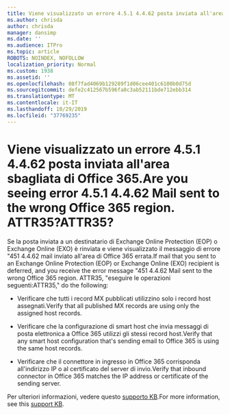 ```yaml
---
title: Viene visualizzato un errore 4.5.1 4.4.62 posta inviata all'area sbagliata di Office 365. ATTR35?
ms.author: chrisda
author: chrisda
manager: dansimp
ms.date: ''
ms.audience: ITPro
ms.topic: article
ROBOTS: NOINDEX, NOFOLLOW
localization_priority: Normal
ms.custom: 1938
ms.assetid: ''
ms.openlocfilehash: 08f7fad4069b129289f1d06cee401c6100b0d75d
ms.sourcegitcommit: defe2c412567b596fa8c3ab52111bde712ebb314
ms.translationtype: MT
ms.contentlocale: it-IT
ms.lasthandoff: 10/29/2019
ms.locfileid: "37769235"
---
```

# <a name="are-you-seeing-error-451-4462-mail-sent-to-the-wrong-office-365-region-attr35"></a><span data-ttu-id="0c191-103">Viene visualizzato un errore 4.5.1 4.4.62 posta inviata all'area sbagliata di Office 365.</span><span class="sxs-lookup"><span data-stu-id="0c191-103">Are you seeing error 4.5.1 4.4.62 Mail sent to the wrong Office 365 region.</span></span> <span data-ttu-id="0c191-104">ATTR35?</span><span class="sxs-lookup"><span data-stu-id="0c191-104">ATTR35?</span></span>

<span data-ttu-id="0c191-105">Se la posta inviata a un destinatario di Exchange Online Protection (EOP) o Exchange Online (EXO) è rinviata e viene visualizzato il messaggio di errore "451 4.4.62 mail inviato all'area di Office 365 errata.</span><span class="sxs-lookup"><span data-stu-id="0c191-105">If mail that you sent to an Exchange Online Protection (EOP) or Exchange Online (EXO) recipient is deferred, and you receive the error message "451 4.4.62 Mail sent to the wrong Office 365 region.</span></span> <span data-ttu-id="0c191-106">ATTR35, "eseguire le operazioni seguenti:</span><span class="sxs-lookup"><span data-stu-id="0c191-106">ATTR35," do the following:</span></span>

- <span data-ttu-id="0c191-107">Verificare che tutti i record MX pubblicati utilizzino solo i record host assegnati.</span><span class="sxs-lookup"><span data-stu-id="0c191-107">Verify that all published MX records are using only the assigned host records.</span></span>

- <span data-ttu-id="0c191-108">Verificare che la configurazione di smart host che invia messaggi di posta elettronica a Office 365 utilizzi gli stessi record host.</span><span class="sxs-lookup"><span data-stu-id="0c191-108">Verify that any smart host configuration that's sending email to Office 365 is using the same host records.</span></span>

- <span data-ttu-id="0c191-109">Verificare che il connettore in ingresso in Office 365 corrisponda all'indirizzo IP o al certificato del server di invio.</span><span class="sxs-lookup"><span data-stu-id="0c191-109">Verify that inbound connector in Office 365 matches the IP address or certificate of the sending server.</span></span>

<span data-ttu-id="0c191-110">Per ulteriori informazioni, vedere questo [supporto KB](https://support.microsoft.com/help/4057301/attr35-response-code-when-mail-is-sent-to-eop-exo).</span><span class="sxs-lookup"><span data-stu-id="0c191-110">For more information, see this [support KB](https://support.microsoft.com/help/4057301/attr35-response-code-when-mail-is-sent-to-eop-exo).</span></span>
